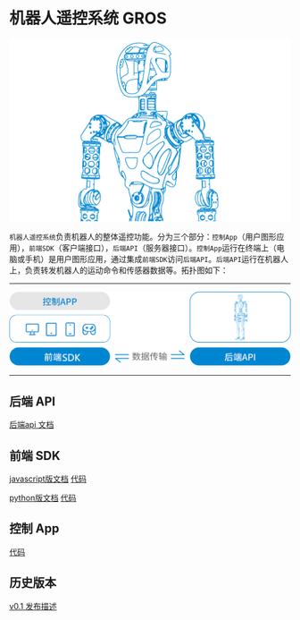 # 机器人遥控系统 GROS

![](pics/gr1half.png)


`机器人遥控系统`负责机器人的整体遥控功能。分为三个部分：`控制App`（用户图形应用），`前端SDK`（客户端接口），`后端API`（服务器接口）。`控制App`运行在终端上（电脑或手机）是用户图形应用，通过集成`前端SDK`访问`后端API`。`后端API`运行在机器人上，负责转发机器人的运动命令和传感器数据等。拓扑图如下：  

---

![](pics/v0.1_1.png)

---

## 后端 API
[后端api 文档](docs/doc-svr/index.html)  

## 前端 SDK

[javascript版文档](docs/js_docs/modules.md)  [代码](https://github.com/FFTAI/gros_client_js) 

[python版文档](docs/python_docs/index.md)  [代码](https://github.com/FFTAI/gros_client_py)

## 控制 App
[代码](https://github.com/FFTAI/gros_app)  


## 历史版本
[v0.1 发布描述](v0.1.md)
